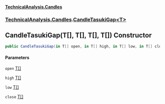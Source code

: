 #### [TechnicalAnalysis.Candles](TechnicalAnalysis.Candles.md 'TechnicalAnalysis.Candles')
### [TechnicalAnalysis.Candles](TechnicalAnalysis.Candles.md#TechnicalAnalysis.Candles 'TechnicalAnalysis.Candles').[CandleTasukiGap&lt;T&gt;](CandleTasukiGap_T_.md 'TechnicalAnalysis.Candles.CandleTasukiGap<T>')

## CandleTasukiGap(T[], T[], T[], T[]) Constructor

```csharp
public CandleTasukiGap(in T[] open, in T[] high, in T[] low, in T[] close);
```
#### Parameters

<a name='TechnicalAnalysis.Candles.CandleTasukiGap_T_.CandleTasukiGap(T[],T[],T[],T[]).open'></a>

`open` [T](CandleTasukiGap_T_.md#TechnicalAnalysis.Candles.CandleTasukiGap_T_.T 'TechnicalAnalysis.Candles.CandleTasukiGap<T>.T')[[]](https://docs.microsoft.com/en-us/dotnet/api/System.Array 'System.Array')

<a name='TechnicalAnalysis.Candles.CandleTasukiGap_T_.CandleTasukiGap(T[],T[],T[],T[]).high'></a>

`high` [T](CandleTasukiGap_T_.md#TechnicalAnalysis.Candles.CandleTasukiGap_T_.T 'TechnicalAnalysis.Candles.CandleTasukiGap<T>.T')[[]](https://docs.microsoft.com/en-us/dotnet/api/System.Array 'System.Array')

<a name='TechnicalAnalysis.Candles.CandleTasukiGap_T_.CandleTasukiGap(T[],T[],T[],T[]).low'></a>

`low` [T](CandleTasukiGap_T_.md#TechnicalAnalysis.Candles.CandleTasukiGap_T_.T 'TechnicalAnalysis.Candles.CandleTasukiGap<T>.T')[[]](https://docs.microsoft.com/en-us/dotnet/api/System.Array 'System.Array')

<a name='TechnicalAnalysis.Candles.CandleTasukiGap_T_.CandleTasukiGap(T[],T[],T[],T[]).close'></a>

`close` [T](CandleTasukiGap_T_.md#TechnicalAnalysis.Candles.CandleTasukiGap_T_.T 'TechnicalAnalysis.Candles.CandleTasukiGap<T>.T')[[]](https://docs.microsoft.com/en-us/dotnet/api/System.Array 'System.Array')